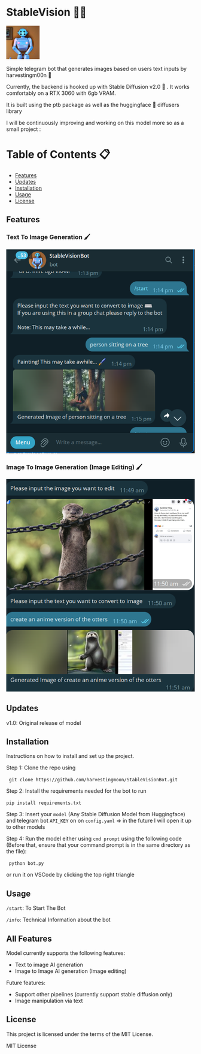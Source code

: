 # StableVision :artist:
![face](images/face.jpg)

Simple telegram bot that generates images based on users text inputs by harvestingm00n :leaves:

Currently, the backend is hooked up with Stable Diffusion v2.0 :art: . It works comfortably on a RTX 3060 with 6gb VRAM.

It is built using the ptb package as well as the huggingface :hugs: diffusers library

I will be continuously improving and working on this model more so as a small project :


# Table of Contents :clipboard:
- [Features](#features)
- [Updates](#updates)
- [Installation](#installation)
- [Usage](#usage)
- [License](#license)


## Features
### Text To Image Generation :paintbrush:
![imageGen](images/t2img.png)

### Image To Image Generation (Image Editing) :paintbrush:
![imageedit](images/img2img.png)

## Updates
v1.0: Original release of model

## Installation 
Instructions on how to install and set up the project.

Step 1: Clone the repo using 

``` git clone https://github.com/harvestingmoon/StableVisionBot.git```

Step 2: Install the requirements needed for the bot to run

```pip install requirements.txt```

Step 3: Insert your ```model``` (Any Stable Diffusion Model from Huggingface) and telegram bot ```API_KEY``` on on ```config.yaml```
=> in the future I will open it up to other models

Step 4: Run the model either using ```cmd prompt``` using the following code (Before that, ensure that your command prompt is in the same directory as the file):

``` python bot.py```

or run it on VSCode by clicking the top right triangle


## Usage
```/start```: To Start The Bot

```/info```: Technical Information about the bot

## All Features
Model currently supports the following features:  
- Text to image AI generation
- Image to Image AI generation (Image editing)

Future features:
- Support other pipelines (currently support stable diffusion only)
- Image manipulation via text

## License
This project is licensed under the terms of the MIT License.

MIT License

